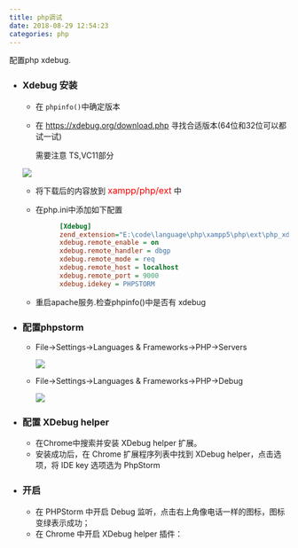 ```yaml
---
title: php调试
date: 2018-08-29 12:54:23
categories: php
---
```


配置php xdebug.

<!-- more-->

- ### Xdebug 安装

  - 在 `phpinfo()`中确定版本

  - 在 <https://xdebug.org/download.php> 寻找合适版本(64位和32位可以都试一试)

    需要注意 TS,VC11部分

  <img src="/img/post/php/debug/1.png">

  - 将下载后的内容放到 <font size="3" color="red">xampp/php/ext</font> 中

  - 在php.ini中添加如下配置

      ```ini
            [Xdebug]
            zend_extension="E:\code\language\php\xampp5\php\ext\php_xdebug-2.5.5-5.6-vc11.dll"
            xdebug.remote_enable = on
            xdebug.remote_handler = dbgp
            xdebug.remote_mode = req
            xdebug.remote_host = localhost
            xdebug.remote_port = 9000
            xdebug.idekey = PHPSTORM
      ```

  - 重启apache服务.检查phpinfo()中是否有 xdebug

- ### 配置phpstorm
  - File->Settings->Languages & Frameworks->PHP->Servers

    <img src="/img/post/php/debug/2.png">

  - File->Settings->Languages & Frameworks->PHP->Debug

    <img src="/img/post/php/debug/3.png">

- ### 配置 XDebug helper

  - 在Chrome中搜索并安装 XDebug helper 扩展。
  - 安装成功后，在 Chrome 扩展程序列表中找到 XDebug helper，点击选项，将 IDE key 选项选为 PhpStorm

- ### 开启

  - 在 PHPStorm 中开启 Debug 监听，点击右上角像电话一样的图标，图标变绿表示成功；
  - 在 Chrome 中开启 XDebug helper 插件：